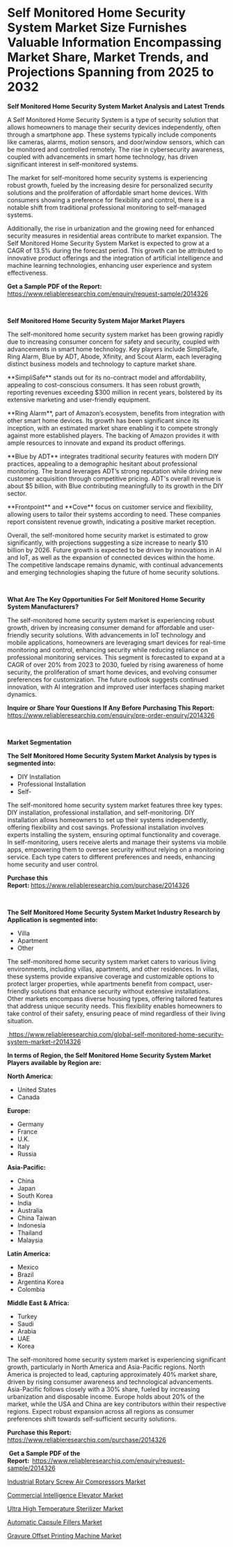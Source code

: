 <p><h1>Self Monitored Home Security System Market Size Furnishes Valuable Information Encompassing Market Share, Market Trends, and Projections Spanning from 2025 to 2032</h1></p><p><strong>Self Monitored Home Security System Market Analysis and Latest Trends</strong></p>
<p><p>A Self Monitored Home Security System is a type of security solution that allows homeowners to manage their security devices independently, often through a smartphone app. These systems typically include components like cameras, alarms, motion sensors, and door/window sensors, which can be monitored and controlled remotely. The rise in cybersecurity awareness, coupled with advancements in smart home technology, has driven significant interest in self-monitored systems. </p><p>The market for self-monitored home security systems is experiencing robust growth, fueled by the increasing desire for personalized security solutions and the proliferation of affordable smart home devices. With consumers showing a preference for flexibility and control, there is a notable shift from traditional professional monitoring to self-managed systems. </p><p>Additionally, the rise in urbanization and the growing need for enhanced security measures in residential areas contribute to market expansion. The Self Monitored Home Security System Market is expected to grow at a CAGR of 13.5% during the forecast period. This growth can be attributed to innovative product offerings and the integration of artificial intelligence and machine learning technologies, enhancing user experience and system effectiveness.</p></p>
<p><strong>Get a Sample PDF of the Report:&nbsp;</strong> <a href="https://www.reliableresearchiq.com/enquiry/request-sample/2014326?utm_campaign=1834&utm_medium=2&utm_source=Github&utm_content=ia&utm_term=28022025&utm_id=self-monitored-home-security-system">https://www.reliableresearchiq.com/enquiry/request-sample/2014326</a></p>
<p>&nbsp;</p>
<p><strong>Self Monitored Home Security System Major Market Players</strong></p>
<p><p>The self-monitored home security system market has been growing rapidly due to increasing consumer concern for safety and security, coupled with advancements in smart home technology. Key players include SimpliSafe, Ring Alarm, Blue by ADT, Abode, Xfinity, and Scout Alarm, each leveraging distinct business models and technology to capture market share.</p><p>**SimpliSafe** stands out for its no-contract model and affordability, appealing to cost-conscious consumers. It has seen robust growth, reporting revenues exceeding $300 million in recent years, bolstered by its extensive marketing and user-friendly equipment.</p><p>**Ring Alarm**, part of Amazon’s ecosystem, benefits from integration with other smart home devices. Its growth has been significant since its inception, with an estimated market share enabling it to compete strongly against more established players. The backing of Amazon provides it with ample resources to innovate and expand its product offerings.</p><p>**Blue by ADT** integrates traditional security features with modern DIY practices, appealing to a demographic hesitant about professional monitoring. The brand leverages ADT’s strong reputation while driving new customer acquisition through competitive pricing. ADT's overall revenue is about $5 billion, with Blue contributing meaningfully to its growth in the DIY sector.</p><p>**Frontpoint** and **Cove** focus on customer service and flexibility, allowing users to tailor their systems according to need. These companies report consistent revenue growth, indicating a positive market reception.</p><p>Overall, the self-monitored home security market is estimated to grow significantly, with projections suggesting a size increase to nearly $10 billion by 2026. Future growth is expected to be driven by innovations in AI and IoT, as well as the expansion of connected devices within the home. The competitive landscape remains dynamic, with continual advancements and emerging technologies shaping the future of home security solutions.</p></p>
<p>&nbsp;</p>
<p><strong>What Are The Key Opportunities For Self Monitored Home Security System Manufacturers?</strong></p>
<p><p>The self-monitored home security system market is experiencing robust growth, driven by increasing consumer demand for affordable and user-friendly security solutions. With advancements in IoT technology and mobile applications, homeowners are leveraging smart devices for real-time monitoring and control, enhancing security while reducing reliance on professional monitoring services. This segment is forecasted to expand at a CAGR of over 20% from 2023 to 2030, fueled by rising awareness of home security, the proliferation of smart home devices, and evolving consumer preferences for customization. The future outlook suggests continued innovation, with AI integration and improved user interfaces shaping market dynamics.</p></p>
<p><strong>Inquire or Share Your Questions If Any Before Purchasing This Report:</strong> <a href="https://www.reliableresearchiq.com/enquiry/pre-order-enquiry/2014326?utm_campaign=1834&utm_medium=2&utm_source=Github&utm_content=ia&utm_term=28022025&utm_id=self-monitored-home-security-system">https://www.reliableresearchiq.com/enquiry/pre-order-enquiry/2014326</a></p>
<p>&nbsp;</p>
<p><strong>Market Segmentation</strong></p>
<p><strong>The Self Monitored Home Security System Market Analysis by types is segmented into:</strong></p>
<p><ul><li>DIY Installation</li><li>Professional Installation</li><li>Self-</li></ul></p>
<p><p>The self-monitored home security system market features three key types: DIY installation, professional installation, and self-monitoring. DIY installation allows homeowners to set up their systems independently, offering flexibility and cost savings. Professional installation involves experts installing the system, ensuring optimal functionality and coverage. In self-monitoring, users receive alerts and manage their systems via mobile apps, empowering them to oversee security without relying on a monitoring service. Each type caters to different preferences and needs, enhancing home security and user control.</p></p>
<p><strong>Purchase this Report:&nbsp;</strong><a href="https://www.reliableresearchiq.com/purchase/2014326?utm_campaign=1834&utm_medium=2&utm_source=Github&utm_content=ia&utm_term=28022025&utm_id=self-monitored-home-security-system">https://www.reliableresearchiq.com/purchase/2014326</a></p>
<p>&nbsp;</p>
<p><strong>The Self Monitored Home Security System Market Industry Research by Application is segmented into:</strong></p>
<p><ul><li>Villa</li><li>Apartment</li><li>Other</li></ul></p>
<p><p>The self-monitored home security system market caters to various living environments, including villas, apartments, and other residences. In villas, these systems provide expansive coverage and customizable options to protect larger properties, while apartments benefit from compact, user-friendly solutions that enhance security without extensive installations. Other markets encompass diverse housing types, offering tailored features that address unique security needs. This flexibility enables homeowners to take control of their safety, ensuring peace of mind regardless of their living situation.</p></p>
<p><a href="https://www.reliableresearchiq.com/global-self-monitored-home-security-system-market-r2014326?utm_campaign=1834&utm_medium=2&utm_source=Github&utm_content=ia&utm_term=28022025&utm_id=self-monitored-home-security-system">&nbsp;https://www.reliableresearchiq.com/global-self-monitored-home-security-system-market-r2014326</a></p>
<p><strong>In terms of Region, the Self Monitored Home Security System Market Players available by Region are:</strong></p>
<p>
    <p> <strong> North America: </strong>
        <ul>
            <li>United States</li>
            <li>Canada</li>
        </ul>
        </p> 
    <p> <strong> Europe: </strong>
        <ul>
            <li>Germany</li>
            <li>France</li>
            <li>U.K.</li>
            <li>Italy</li>
            <li>Russia</li>
        </ul>
        </p> 
    <p> <strong> Asia-Pacific: </strong>
        <ul>
            <li>China</li>
            <li>Japan</li>
            <li>South Korea</li>
            <li>India</li>
            <li>Australia</li>
            <li>China Taiwan</li>
            <li>Indonesia</li>
            <li>Thailand</li>
            <li>Malaysia</li>
        </ul>
        </p> 
    <p> <strong> Latin America: </strong>
        <ul>
            <li>Mexico</li>
            <li>Brazil</li>
            <li>Argentina Korea</li>
            <li>Colombia</li>
        </ul>
        </p> 
    <p> <strong> Middle East & Africa: </strong>
        <ul>
            <li>Turkey</li>
            <li>Saudi</li>
            <li>Arabia</li>
            <li>UAE</li>
            <li>Korea</li>
        </ul>
    </p>
    </p>
<p><p>The self-monitored home security system market is experiencing significant growth, particularly in North America and Asia-Pacific regions. North America is projected to lead, capturing approximately 40% market share, driven by rising consumer awareness and technological advancements. Asia-Pacific follows closely with a 30% share, fueled by increasing urbanization and disposable income. Europe holds about 20% of the market, while the USA and China are key contributors within their respective regions. Expect robust expansion across all regions as consumer preferences shift towards self-sufficient security solutions.</p></p>
<p><strong>Purchase this Report: </strong><a href="https://www.reliableresearchiq.com/purchase/2014326?utm_campaign=1834&utm_medium=2&utm_source=Github&utm_content=ia&utm_term=28022025&utm_id=self-monitored-home-security-system">https://www.reliableresearchiq.com/purchase/2014326</a></p>
<p>&nbsp;<strong>Get a Sample PDF of the Report:&nbsp;&nbsp;</strong><a href="https://www.reliableresearchiq.com/enquiry/request-sample/2014326?utm_campaign=1834&utm_medium=2&utm_source=Github&utm_content=ia&utm_term=28022025&utm_id=self-monitored-home-security-system">https://www.reliableresearchiq.com/enquiry/request-sample/2014326</a></p>
<p><strong></strong></p>
<p><p><a href="https://github.com/kryshaprilbb/Market-Research-Report-List-1/blob/main/industrial-rotary-screw-air-compressors-market.md?utm_campaign=1834&utm_medium=2&utm_source=Github&utm_content=ia&utm_term=28022025&utm_id=self-monitored-home-security-system">Industrial Rotary Screw Air Compressors Market</a></p><p><a href="https://github.com/sderolza/Market-Research-Report-List-1/blob/main/commercial-intelligence-elevator-market.md?utm_campaign=1834&utm_medium=2&utm_source=Github&utm_content=ia&utm_term=28022025&utm_id=self-monitored-home-security-system">Commercial Intelligence Elevator Market</a></p><p><a href="https://github.com/mupumafrhad/Market-Research-Report-List-1/blob/main/ultra-high-temperature-sterilizer-market.md?utm_campaign=1834&utm_medium=2&utm_source=Github&utm_content=ia&utm_term=28022025&utm_id=self-monitored-home-security-system">Ultra High Temperature Sterilizer Market</a></p><p><a href="https://github.com/yepezkommakp/Market-Research-Report-List-1/blob/main/automatic-capsule-fillers-market.md?utm_campaign=1834&utm_medium=2&utm_source=Github&utm_content=ia&utm_term=28022025&utm_id=self-monitored-home-security-system">Automatic Capsule Fillers Market</a></p><p><a href="https://github.com/darusesrak/Market-Research-Report-List-1/blob/main/gravure-offset-printing-machine-market.md?utm_campaign=1834&utm_medium=2&utm_source=Github&utm_content=ia&utm_term=28022025&utm_id=self-monitored-home-security-system">Gravure Offset Printing Machine Market</a></p></p>